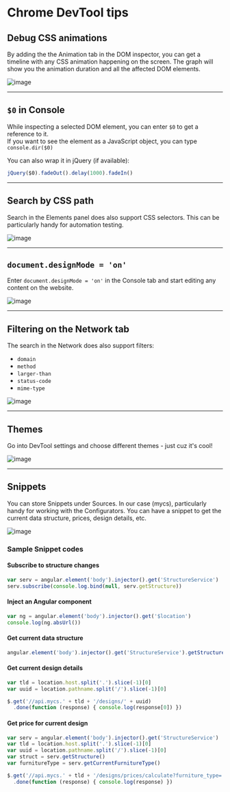 # Chrome DevTool tips

## Debug CSS animations

By adding the the Animation tab in the DOM inspector, you can get a timeline with any CSS animation happening on the screen. The graph will show you the animation duration and all the affected DOM elements.

![image](https://cloud.githubusercontent.com/assets/352146/18744380/0e2f3e9e-80be-11e6-9e2f-4fad1da1b5f0.png)

---

## `$0` in Console

While inspecting a selected DOM element, you can enter `$0` to get a reference to it.  
If you want to see the element as a JavaScript object, you can type `console.dir($0)`

You can also wrap it in jQuery (if available):
```js
jQuery($0).fadeOut().delay(1000).fadeIn()
```

---

## Search by CSS path

Search in the Elements panel does also support CSS selectors. This can be particularly handy for automation testing.

![image](https://cloud.githubusercontent.com/assets/352146/18744811/c60960f2-80bf-11e6-8944-733712cc950b.png)

---

## `document.designMode = 'on'`

Enter `document.designMode = 'on'` in the Console tab and start editing any content on the website.

![image](https://cdn-images-1.medium.com/max/1200/1*Dh_hQ5HQePhiEOCrow2TBw.gif)

---

## Filtering on the Network tab

The search in the Network does also support filters:
- `domain`
- `method`
- `larger-than`
- `status-code`
- `mime-type`

![image](https://cloud.githubusercontent.com/assets/352146/18744929/5c1937fc-80c0-11e6-91c3-227c34ecc85d.png)

---

## Themes

Go into DevTool settings and choose different themes - just cuz it's cool!

![image](https://cloud.githubusercontent.com/assets/352146/18744959/8da927c8-80c0-11e6-8858-c2a6a1f20787.png)

---

## Snippets

You can store Snippets under Sources. In our case (mycs), particularly handy for working with the Configurators. You can have a snippet to get the current data structure, prices, design details, etc.

![image](https://cloud.githubusercontent.com/assets/352146/18744995/c2259644-80c0-11e6-96ea-45f832cd02af.png)

### Sample Snippet codes

#### Subscribe to structure changes
```js
var serv = angular.element('body').injector().get('StructureService')
serv.subscribe(console.log.bind(null, serv.getStructure))
```

#### Inject an Angular component
```js
var ng = angular.element('body').injector().get('$location')
console.log(ng.absUrl())
```

#### Get current data structure
```js
angular.element('body').injector().get('StructureService').getStructure()
```

#### Get current design details
```js
var tld = location.host.split('.').slice(-1)[0]
var uuid = location.pathname.split('/').slice(-1)[0]

$.get('//api.mycs.' + tld + '/designs/' + uuid)
  .done(function (response) { console.log(response[0]) })
```

#### Get price for current design
```js
var serv = angular.element('body').injector().get('StructureService')
var tld = location.host.split('.').slice(-1)[0]
var uuid = location.pathname.split('/').slice(-1)[0]
var struct = serv.getStructure()
var furnitureType = serv.getCurrentFurnitureType()

$.get('//api.mycs.' + tld + '/designs/prices/calculate?furniture_type=' + furnitureType + '&include_assembly=true&structure=' + JSON.stringify(struct))
  .done(function (response) { console.log(response) })
```
